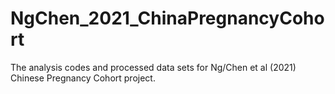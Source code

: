 # NgChen_2021_ChinaPregnancyCohort
The analysis codes and processed data sets for Ng/Chen et al (2021) Chinese Pregnancy Cohort project.
